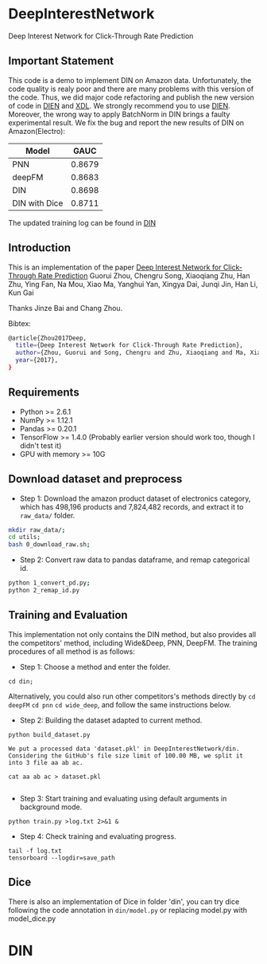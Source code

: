 # DeepInterestNetwork
Deep Interest Network for Click-Through Rate Prediction
## Important Statement
This code is a demo to implement DIN on Amazon data. Unfortunately, the code
quality is realy poor and there are many problems with this version of the code. Thus, we
did major code refactoring and publish the new version of code in [DIEN](https://github.com/mouna99/dien) and [XDL](https://github.com/alibaba/x-deeplearning/tree/master/xdl-algorithm-solution/DIEN/script).
We strongly recommend you to use [DIEN](https://github.com/mouna99/dien).
Moreover, the wrong way to apply BatchNorm in DIN brings a faulty experimental
result. We fix the bug and report the new results of DIN on Amazon(Electro):

| Model | GAUC|
| ------ | ------ |
|PNN|0.8679|
|deepFM|0.8683|
| DIN  |0.8698 | 
| DIN with Dice | 0.8711|

The updated training log can be found in [DIN](https://github.com/zhougr1993/DeepInterestNetwork/tree/master/din)
## Introduction
This is an implementation of the paper [Deep Interest Network for Click-Through Rate Prediction](https://arxiv.org/abs/1706.06978) Guorui Zhou, Chengru Song, Xiaoqiang Zhu, Han Zhu, Ying Fan, Na Mou, Xiao Ma, Yanghui Yan, Xingya Dai, Junqi Jin, Han Li, Kun Gai

Thanks Jinze Bai and Chang Zhou.

Bibtex:
```sh
@article{Zhou2017Deep,
  title={Deep Interest Network for Click-Through Rate Prediction},
  author={Zhou, Guorui and Song, Chengru and Zhu, Xiaoqiang and Ma, Xiao and Yan, Yanghui and Dai, Xingya and Zhu, Han and Jin, Junqi and Li, Han and Gai, Kun},
  year={2017},
}
```

## Requirements
* Python >= 2.6.1
* NumPy >= 1.12.1
* Pandas >= 0.20.1
* TensorFlow >= 1.4.0 (Probably earlier version should work too, though I didn't test it)
* GPU with memory >= 10G

## Download dataset and preprocess
* Step 1: Download the amazon product dataset of electronics category, which has 498,196 products and 7,824,482 records, and extract it to `raw_data/` folder.
```sh
mkdir raw_data/;
cd utils;
bash 0_download_raw.sh;
```
* Step 2: Convert raw data to pandas dataframe, and remap categorical id.
```sh
python 1_convert_pd.py;
python 2_remap_id.py
```

## Training and Evaluation
This implementation not only contains the DIN method, but also provides all the competitors' method, including Wide&Deep, PNN, DeepFM. The training procedures of all method is as follows:
* Step 1: Choose a method and enter the folder.
```
cd din;
```
Alternatively, you could also run other competitors's methods directly by `cd deepFM` `cd pnn` `cd wide_deep`,
and follow the same instructions below.

* Step 2: Building the dataset adapted to current method.
```
python build_dataset.py

We put a processed data 'dataset.pkl' in DeepInterestNetwork/din. Considering the GitHub's file size limit of 100.00 MB, we split it into 3 file aa ab ac.

cat aa ab ac > dataset.pkl


```
* Step 3: Start training and evaluating using default arguments in background mode. 
```
python train.py >log.txt 2>&1 &
```
* Step 4: Check training and evaluating progress.
```
tail -f log.txt
tensorboard --logdir=save_path
```

## Dice
There is also an implementation of Dice in folder 'din', you can try dice following the code annotation in `din/model.py` or replacing model.py with model\_dice.py
# DIN
